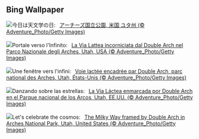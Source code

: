 ## Bing Wallpaper
![](https://www.bing.com/th?id=OHR.ArchesGalaxy_JA-JP7174638960_UHD.jpg&w=1000)今日は天文学の日:&nbsp;&ensp;[アーチーズ国立公園, 米国 ユタ州 (© Adventure_Photo/Getty Images)](https://www.bing.com/th?id=OHR.ArchesGalaxy_JA-JP7174638960_UHD.jpg)
<br><br/>
![](https://www.bing.com/th?id=OHR.ArchesGalaxy_IT-IT2041220241_UHD.jpg&w=1000)Portale verso l'Infinito:&nbsp;&ensp;[La Via Lattea incorniciata dal Double Arch nel Parco Nazionale degli Arches, Utah, USA (© Adventure_Photo/Getty Images)](https://www.bing.com/th?id=OHR.ArchesGalaxy_IT-IT2041220241_UHD.jpg)
<br><br/>
![](https://www.bing.com/th?id=OHR.ArchesGalaxy_FR-FR2194406698_UHD.jpg&w=1000)Une fenêtre vers l'infini:&nbsp;&ensp;[Voie lactée encadrée par Double Arch, parc national des Arches, Utah, États-Unis (© Adventure_Photo/Getty Images)](https://www.bing.com/th?id=OHR.ArchesGalaxy_FR-FR2194406698_UHD.jpg)
<br><br/>
![](https://www.bing.com/th?id=OHR.ArchesGalaxy_ES-ES4610522421_UHD.jpg&w=1000)Danzando sobre las estrellas:&nbsp;&ensp;[La Vía Láctea enmarcada por Double Arch en el Parque nacional de los Arcos, Utah, EE.UU. (© Adventure_Photo/Getty Images)](https://www.bing.com/th?id=OHR.ArchesGalaxy_ES-ES4610522421_UHD.jpg)
<br><br/>
![](https://www.bing.com/th?id=OHR.ArchesGalaxy_EN-GB3402491515_UHD.jpg&w=1000)Let's celebrate the cosmos:&nbsp;&ensp;[The Milky Way framed by Double Arch in Arches National Park, Utah, United States (© Adventure_Photo/Getty Images)](https://www.bing.com/th?id=OHR.ArchesGalaxy_EN-GB3402491515_UHD.jpg)
<br><br/>

